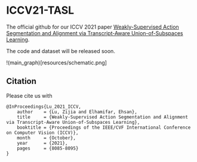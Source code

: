 # ICCV21-TASL

The official github for our ICCV 2021 paper [Weakly-Supervised Action Segmentation and Alignment via Transcript-Aware Union-of-Subspaces Learning](https://openaccess.thecvf.com/content/ICCV2021/papers/Lu_Weakly-Supervised_Action_Segmentation_and_Alignment_via_Transcript-Aware_Union-of-Subspaces_Learning_ICCV_2021_paper.pdf).

The code and dataset will be released soon.

!(main_graph)[resources/schematic.png]

## Citation 
Please cite us with
```
@InProceedings{Lu_2021_ICCV,
    author    = {Lu, Zijia and Elhamifar, Ehsan},
    title     = {Weakly-Supervised Action Segmentation and Alignment via Transcript-Aware Union-of-Subspaces Learning},
    booktitle = {Proceedings of the IEEE/CVF International Conference on Computer Vision (ICCV)},
    month     = {October},
    year      = {2021},
    pages     = {8085-8095}
}
```
